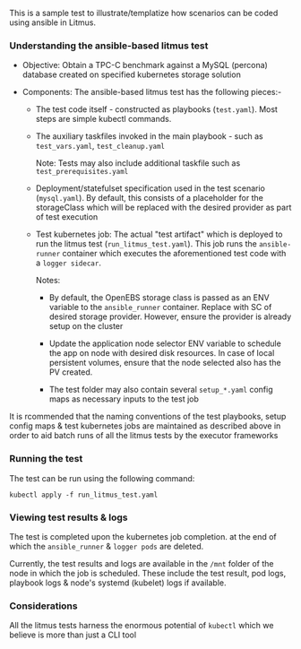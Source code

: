 This is a sample test to illustrate/templatize how scenarios can be coded using ansible in Litmus. 

### Understanding the ansible-based litmus test

- Objective: Obtain a TPC-C benchmark against a MySQL (percona) database created on specified kubernetes storage solution

- Components: The ansible-based litmus test has the following pieces:-
  
  - The test code itself - constructed as playbooks (`test.yaml`). Most steps are simple kubectl commands. 

  - The auxiliary taskfiles invoked in the main playbook - such as `test_vars.yaml`, `test_cleanup.yaml` 

    Note: Tests may also include additional taskfile such as `test_prerequisites.yaml` 

  - Deployment/statefulset specification used in the test scenario (`mysql.yaml`). By default, this consists of a placeholder 
for the storageClass which will be replaced with the desired provider as part of test execution

  - Test kubernetes job: The actual "test artifact" which is deployed to run the litmus test (`run_litmus_test.yaml`). 
This job runs the `ansible-runner` container which executes the aforementioned test code with a `logger sidecar`. 
  
    Notes: 

    - By default, the OpenEBS storage class is passed as an ENV variable to the `ansible_runner` container. Replace with SC of
desired storage provider. However, ensure the provider is already setup on the cluster

    - Update the application node selector ENV variable to schedule the app on node with desired disk resources. In case of
local persistent volumes, ensure that the node selected also has the PV created. 

    - The test folder may also contain several `setup_*.yaml` config maps as necessary inputs to the test job

It is rcommended that the naming conventions of the test playbooks, setup config maps & test kubernetes jobs are maintained
as described above in order to aid batch runs of all the litmus tests by the executor frameworks 

### Running the test 

The test can be run using the following command:

`kubectl apply -f run_litmus_test.yaml` 


### Viewing test results & logs 

The test is completed upon the kubernetes job completion. at the end of which the `ansible_runner` & `logger pods` are deleted.

Currently, the test results and logs are available in the `/mnt` folder of the node in which the job is scheduled. These include
the test result, pod logs, playbook logs & node's systemd (kubelet) logs if available.


### Considerations 

All the litmus tests harness the enormous potential of `kubectl` which we believe is more than just a CLI tool



  
